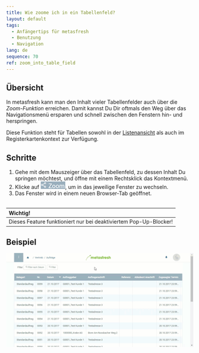 ```yaml
---
title: Wie zoome ich in ein Tabellenfeld?
layout: default
tags:
  - Anfängertips für metasfresh
  - Benutzung
  - Navigation
lang: de
sequence: 70
ref: zoom_into_table_field
---
```


## Übersicht
In metasfresh kann man den Inhalt vieler Tabellenfelder auch über die *Zoom-Funktion* erreichen. Damit kannst Du Dir oftmals den Weg über das Navigationsmenü ersparen und schnell zwischen den Fenstern hin- und herspringen.

Diese Funktion steht für Tabellen sowohl in der [Listenansicht](Ansichten) als auch im Registerkartenkontext zur Verfügung.

## Schritte
1. Gehe mit dem Mauszeiger über das Tabellenfeld, zu dessen Inhalt Du springen möchtest, und öffne mit einem Rechtsklick das Kontextmenü.
1. Klicke auf ![](assets/zoom_into_context.png), um in das jeweilige Fenster zu wechseln.
1. Das Fenster wird in einem neuen Browser-Tab geöffnet.
<br><br>

| **Wichtig!** |
| :--- |
| Dieses Feature funktioniert nur bei deaktiviertem Pop-Up-Blocker! |

## Beispiel
![](assets/zoomen_in_tabellenfeld.gif)
